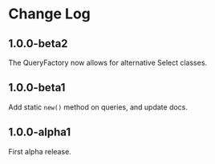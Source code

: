 # Change Log

## 1.0.0-beta2

The QueryFactory now allows for alternative Select classes.

## 1.0.0-beta1

Add static `new()` method on queries, and update docs.

## 1.0.0-alpha1

First alpha release.

